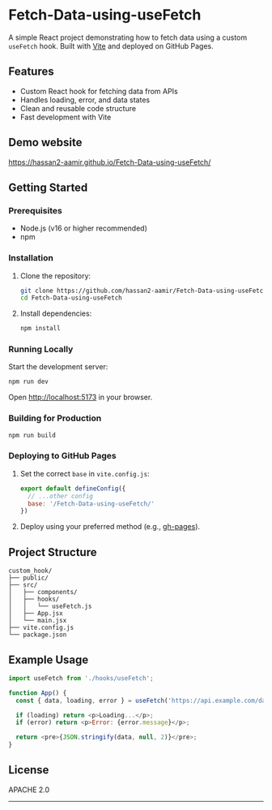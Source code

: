 # Fetch-Data-using-useFetch

A simple React project demonstrating how to fetch data using a custom `useFetch` hook. Built with [Vite](https://vitejs.dev/) and deployed on GitHub Pages.

## Features

- Custom React hook for fetching data from APIs
- Handles loading, error, and data states
- Clean and reusable code structure
- Fast development with Vite

## Demo website
https://hassan2-aamir.github.io/Fetch-Data-using-useFetch/

## Getting Started

### Prerequisites

- Node.js (v16 or higher recommended)
- npm

### Installation

1. Clone the repository:

   ```sh
   git clone https://github.com/hassan2-aamir/Fetch-Data-using-useFetch.git
   cd Fetch-Data-using-useFetch
   ```

2. Install dependencies:

   ```sh
   npm install
   ```

### Running Locally

Start the development server:

```sh
npm run dev
```

Open [http://localhost:5173](http://localhost:5173) in your browser.

### Building for Production

```sh
npm run build
```

### Deploying to GitHub Pages

1. Set the correct `base` in `vite.config.js`:

   ```js
   export default defineConfig({
     // ...other config
     base: '/Fetch-Data-using-useFetch/'
   })
   ```

2. Deploy using your preferred method (e.g., [gh-pages](https://www.npmjs.com/package/gh-pages)).

## Project Structure

```
custom_hook/
├── public/
├── src/
│   ├── components/
│   ├── hooks/
│   │   └── useFetch.js
│   ├── App.jsx
│   └── main.jsx
├── vite.config.js
└── package.json
```

## Example Usage

```js
import useFetch from './hooks/useFetch';

function App() {
  const { data, loading, error } = useFetch('https://api.example.com/data');

  if (loading) return <p>Loading...</p>;
  if (error) return <p>Error: {error.message}</p>;

  return <pre>{JSON.stringify(data, null, 2)}</pre>;
}
```

## License

APACHE 2.0

---